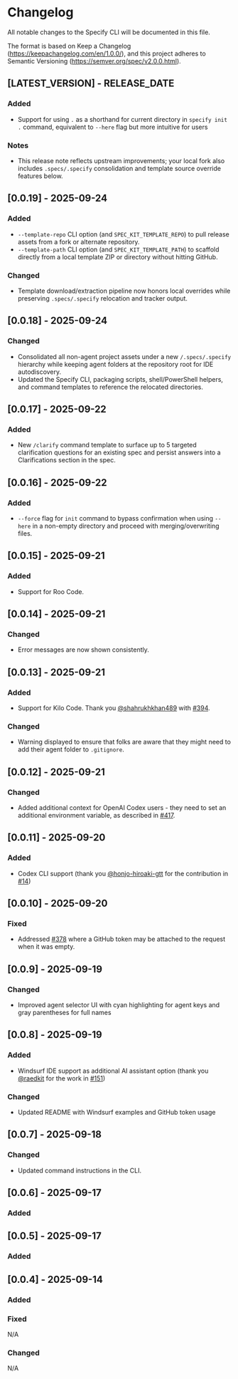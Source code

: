 # Changelog

<!-- markdownlint-disable MD024 -->

All notable changes to the Specify CLI will be documented in this file.

The format is based on Keep a Changelog (https://keepachangelog.com/en/1.0.0/),
and this project adheres to Semantic Versioning (https://semver.org/spec/v2.0.0.html).

## [LATEST_VERSION] - RELEASE_DATE

### Added

- Support for using `.` as a shorthand for current directory in `specify init .` command, equivalent to `--here` flag but more intuitive for users

### Notes

- This release note reflects upstream improvements; your local fork also includes `.specs/.specify` consolidation and template source override features below.

## [0.0.19] - 2025-09-24

### Added

- `--template-repo` CLI option (and `SPEC_KIT_TEMPLATE_REPO`) to pull release assets from a fork or alternate repository.
- `--template-path` CLI option (and `SPEC_KIT_TEMPLATE_PATH`) to scaffold directly from a local template ZIP or directory without hitting GitHub.

### Changed

- Template download/extraction pipeline now honors local overrides while preserving `.specs/.specify` relocation and tracker output.

## [0.0.18] - 2025-09-24

### Changed

- Consolidated all non-agent project assets under a new `/.specs/.specify` hierarchy while keeping agent folders at the repository root for IDE autodiscovery.
- Updated the Specify CLI, packaging scripts, shell/PowerShell helpers, and command templates to reference the relocated directories.

## [0.0.17] - 2025-09-22

### Added

- New `/clarify` command template to surface up to 5 targeted clarification questions for an existing spec and persist answers into a Clarifications section in the spec.

## [0.0.16] - 2025-09-22

### Added

- `--force` flag for `init` command to bypass confirmation when using `--here` in a non-empty directory and proceed with merging/overwriting files.
## [0.0.15] - 2025-09-21

### Added

- Support for Roo Code.
## [0.0.14] - 2025-09-21

### Changed

- Error messages are now shown consistently.
## [0.0.13] - 2025-09-21

### Added

- Support for Kilo Code. Thank you [@shahrukhkhan489](https://github.com/shahrukhkhan489) with [#394](https://github.com/github/spec-kit/pull/394).
### Changed

- Warning displayed to ensure that folks are aware that they might need to add their agent folder to `.gitignore`.
## [0.0.12] - 2025-09-21

### Changed

- Added additional context for OpenAI Codex users - they need to set an additional environment variable, as described in [#417](https://github.com/github/spec-kit/issues/417).
## [0.0.11] - 2025-09-20

### Added

- Codex CLI support (thank you [@honjo-hiroaki-gtt](https://github.com/honjo-hiroaki-gtt) for the contribution in [#14](https://github.com/github/spec-kit/pull/14))
## [0.0.10] - 2025-09-20

### Fixed

- Addressed [#378](https://github.com/github/spec-kit/issues/378) where a GitHub token may be attached to the request when it was empty.
## [0.0.9] - 2025-09-19

### Changed

- Improved agent selector UI with cyan highlighting for agent keys and gray parentheses for full names
## [0.0.8] - 2025-09-19

### Added

- Windsurf IDE support as additional AI assistant option (thank you [@raedkit](https://github.com/raedkit) for the work in [#151](https://github.com/github/spec-kit/pull/151))
### Changed

- Updated README with Windsurf examples and GitHub token usage
## [0.0.7] - 2025-09-18

### Changed

- Updated command instructions in the CLI.

## [0.0.6] - 2025-09-17

### Added


## [0.0.5] - 2025-09-17

### Added


## [0.0.4] - 2025-09-14

### Added


### Fixed

N/A

### Changed

N/A
